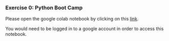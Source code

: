 ### Exercise 0: Python Boot Camp

Please open the google colab notebook by clicking on this [link](https://colab.research.google.com/drive/13gr6Iusg0BsSnpm923jvYhKMPiUKjzR1?usp=sharing).

You would need to be logged in to a google account in order to access this notebook.



